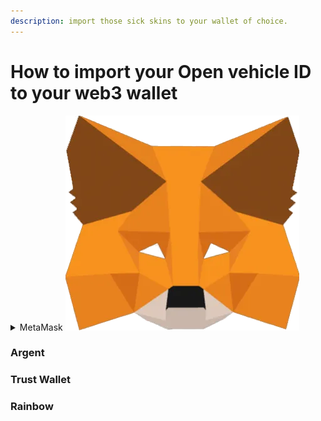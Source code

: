 ```yaml
---
description: import those sick skins to your wallet of choice.
---
```


# How to import your Open vehicle ID to your web3 wallet

<details>

<summary>MetaMask <img src="../.gitbook/assets/metamask-630903.png" alt="" data-size="line"></summary>

* Log into your MetaMask wallet mobile app
* Click on the NFT tab and select import NFT at the bottom <img src="../.gitbook/assets/IMG_0410.PNG" alt="" data-size="line">
* Input Contract address 0xD7519fFbFb1f15Ef320F5bf7A325Aa1020e31988 in the address box <img src="../.gitbook/assets/IMG_0413.PNG" alt="" data-size="line">
* Input your Token ID found on the DIMO Identity Beta V1 OpenSea site.<img src="../.gitbook/assets/iScreen Shoter - 2022-07-21 140753.751.png" alt="" data-size="line">
* You should now see your Open Vehicle ID in your app&#x20;

</details>

### Argent

### Trust Wallet

### Rainbow



